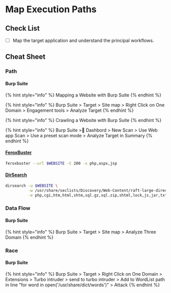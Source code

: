 # Map Execution Paths

## Check List&#x20;

* [ ] Map the target application and understand the principal workflows.

## Cheat Sheet

### Path

#### Burp Suite

{% hint style="info" %}
Mapping a Website with Burp Suite
{% endhint %}

{% hint style="info" %}
Burp Suite > Target > Site map > Right Click on One Domain > Engagement tools > Analyze Target
{% endhint %}

{% hint style="info" %}
Crawling a Website with Burp Suite
{% endhint %}

{% hint style="info" %}
Burp Suite > ِDashbord > New Scan > Use Web app Scan > Use a preset scan mode > Analyze Target in Summary
{% endhint %}

#### [FeroxBuster](https://www.google.com/url?sa=t\&source=web\&rct=j\&opi=89978449\&url=https://github.com/epi052/feroxbuster\&ved=2ahUKEwiU3pPJrqGJAxV1Q6QEHe2kNVcQFnoECBkQAQ\&usg=AOvVaw3nTxxRaPVVZSoVDW5LKrjt)

```bash
feroxbuster --url $WEBSITE -C 200 -x php,aspx,jsp
```

#### [DirSearch](https://www.google.com/url?sa=t\&source=web\&rct=j\&opi=89978449\&url=https://github.com/maurosoria/dirsearch\&ved=2ahUKEwjJ3-LUrqGJAxWBVqQEHcsEKvkQFnoECAoQAQ\&usg=AOvVaw09pWqpI-PVNuVwz_h5SCtz)

```bash
dirsearch -u $WEBSITE \
          -w /usr/share/seclists/Discovery/Web-Content/raft-large-directories.txt \
          -e php,cgi,htm,html,shtm,sql.gz,sql.zip,shtml,lock,js,jar,txt,bak,inc,smp,csv,cache,zip,old,conf,config,backup,log,pl,asp,aspx,jsp,sql,db,sqlite,mdb,wasl,tar.gz,tar.bz2,7z,rar,json,xml,yml,yaml,ini,java,py,rb,php3,php4,php5
```

### Data Flow&#x20;

#### Burp Suite

{% hint style="info" %}
Burp Suite > Target > Site map > Analyze Three Domain&#x20;
{% endhint %}

### Race

#### Burp Suite

{% hint style="info" %}
Burp Suite > Target > Right Click on One Domain > Extensions > Turbo intruder > send to turbo intruder > Add to WordList path in line "for word in open('/usr/share/dict/words')" > Attack
{% endhint %}
